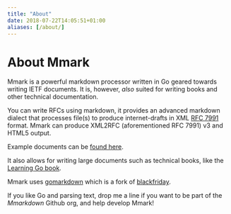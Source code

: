 ```yaml
---
title: "About"
date: 2018-07-22T14:05:51+01:00
aliases: [/about/]
---
```


# About Mmark

Mmark is a powerful markdown processor written in Go geared towards writing IETF documents. It is,
however, *also* suited for writing books and other technical documentation.

You can write RFCs using markdown, it provides an advanced markdown dialect that processes
file(s) to produce internet-drafts in XML [RFC 7991](https://tools.ietf.org/html/rfc7991)
format. Mmark can produce XML2RFC (aforementioned RFC 7991) v3 and HTML5 output.

Example documents can be [found here](https://github.com/mmarkdown/mmark/tree/master/rfc).

It also allows for writing large documents such as technical books, like the
[Learning Go book](https://miek.nl/go).

Mmark uses [gomarkdown](https://github.com/gomarkdown/markdown) which is a fork of
[blackfriday](https://github.com/russross/blackfriday/).

If you like Go and parsing text, drop me a line if you want to be part of the *Mmarkdown* Github
org, and help develop Mmark!
